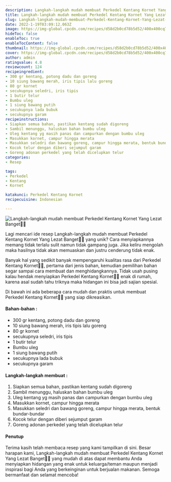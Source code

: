 ```yaml
---
description: Langkah-langkah mudah membuat Perkedel Kentang Kornet Yang Lezat Banget"
title: Langkah-langkah mudah membuat Perkedel Kentang Kornet Yang Lezat Banget
slug: Langkah-langkah-mudah-membuat-Perkedel-Kentang-Kornet-Yang-Lezat-Banget
date: 2022-1-19T03:09:12.063Z
image: https://img-global.cpcdn.com/recipes/d58d2b0cd78b5d52/400x400cq70/photo.jpg
hideToc: false
enableToc: true
enableTocContent: false
thumbnail: https://img-global.cpcdn.com/recipes/d58d2b0cd78b5d52/400x400cq70/photo.jpg
cover: https://img-global.cpcdn.com/recipes/d58d2b0cd78b5d52/400x400cq70/photo.jpg
author: admin
ratingvalue: 4.8
reviewcount: 124
recipeingredient:
- 300 gr kentang, potong dadu dan goreng
- 10 siung bawang merah, iris tipis lalu goreng
- 80 gr kornet
- secukupnya seledri, iris tipis
- 1 butir telur
- Bumbu uleg
- 1 siung bawang putih
- secukupnya lada bubuk
- secukupnya garam
recipeinstructions:
- Siapkan semua bahan, pastikan kentang sudah digoreng
- Sambil menunggu, haluskan bahan bumbu uleg
- Uleg kentang yg masih panas dan campurkan dengan bumbu uleg
- Masukkan kornet, campur hingga merata
- Masukkan seledri dan bawang goreng, campur hingga merata, bentuk bundar-bundar
- Kocok telur dengan diberi sejumput garam
- Goreng adonan perkedel yang telah dicelupkan telur
categories:
- Resep

tags:
- Perkedel
- Kentang
- Kornet

katakunci: Perkedel Kentang Kornet
recipecuisine: Indonesian

---
```


![Langkah-langkah mudah membuat Perkedel Kentang Kornet Yang Lezat Banget👩‍🍳](https://img-global.cpcdn.com/recipes/d58d2b0cd78b5d52/400x400cq70/photo.jpg)

Lagi mencari ide resep Langkah-langkah mudah membuat Perkedel Kentang Kornet Yang Lezat Banget👩‍🍳 yang unik? Cara menyiapkannya memang tidak terlalu sulit namun tidak gampang juga. Jika keliru mengolah maka hasilnya tidak akan memuaskan dan justru cenderung tidak enak.

Banyak hal yang sedikit banyak mempengaruhi kualitas rasa dari Perkedel Kentang Kornet👩‍🍳, pertama dari jenis bahan, kemudian pemilihan bahan segar sampai cara membuat dan menghidangkannya. Tidak usah pusing kalau hendak menyiapkan Perkedel Kentang Kornet👩‍🍳 enak di rumah, karena asal sudah tahu triknya maka hidangan ini bisa jadi sajian spesial.

Di bawah ini ada beberapa cara mudah dan praktis untuk membuat Perkedel Kentang Kornet👩‍🍳 yang siap dikreasikan.

<!--inarticleads1-->

#### Bahan-bahan :

- 300 gr kentang, potong dadu dan goreng
- 10 siung bawang merah, iris tipis lalu goreng
- 80 gr kornet
- secukupnya seledri, iris tipis
- 1 butir telur
- Bumbu uleg
- 1 siung bawang putih
- secukupnya lada bubuk
- secukupnya garam

<!--inarticleads2-->

#### Langkah-langkah membuat :

1. Siapkan semua bahan, pastikan kentang sudah digoreng
1. Sambil menunggu, haluskan bahan bumbu uleg
1. Uleg kentang yg masih panas dan campurkan dengan bumbu uleg
1. Masukkan kornet, campur hingga merata
1. Masukkan seledri dan bawang goreng, campur hingga merata, bentuk bundar-bundar
1. Kocok telur dengan diberi sejumput garam
1. Goreng adonan perkedel yang telah dicelupkan telur

#### Penutup

Terima kasih telah membaca resep yang kami tampilkan di sini. Besar harapan kami, Langkah-langkah mudah membuat Perkedel Kentang Kornet Yang Lezat Banget👩‍🍳 yang mudah di atas dapat membantu Anda menyiapkan hidangan yang enak untuk keluarga/teman maupun menjadi inspirasi bagi Anda yang berkeinginan untuk berjualan makanan. Semoga bermanfaat dan selamat mencoba!